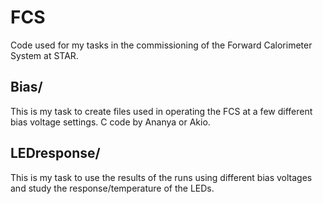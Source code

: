 # FCS
Code used for my tasks in the commissioning of the Forward Calorimeter System at STAR.

## Bias/
This is my task to create files used in operating the FCS at a few different bias voltage settings. C code by Ananya or Akio.

## LEDresponse/
This is my task to use the results of the runs using different bias voltages and study the response/temperature of the LEDs.
